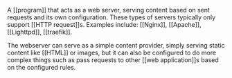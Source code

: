 
A [[program]] that acts as a web server, serving content based on sent requests and its own configuration.
These types of servers typically only support [[HTTP request]]s.
Examples include: [[Nginx]], [[Apache]], [[Lighttpd]], [[traefik]].

The webserver can serve as a simple content provider, simply serving static content like [[HTML]] or images, but it can also be configured to do more complex things such as pass requests to other [[web application]]s based on the configured rules.
